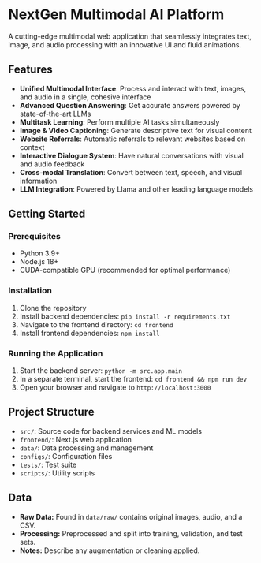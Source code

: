 # NextGen Multimodal AI Platform

A cutting-edge multimodal web application that seamlessly integrates text, image, and audio processing with an innovative UI and fluid animations.

## Features

- **Unified Multimodal Interface**: Process and interact with text, images, and audio in a single, cohesive interface
- **Advanced Question Answering**: Get accurate answers powered by state-of-the-art LLMs
- **Multitask Learning**: Perform multiple AI tasks simultaneously
- **Image & Video Captioning**: Generate descriptive text for visual content
- **Website Referrals**: Automatic referrals to relevant websites based on context
- **Interactive Dialogue System**: Have natural conversations with visual and audio feedback
- **Cross-modal Translation**: Convert between text, speech, and visual information
- **LLM Integration**: Powered by Llama and other leading language models

## Getting Started

### Prerequisites

- Python 3.9+
- Node.js 18+
- CUDA-compatible GPU (recommended for optimal performance)

### Installation

1. Clone the repository
2. Install backend dependencies: `pip install -r requirements.txt`
3. Navigate to the frontend directory: `cd frontend`
4. Install frontend dependencies: `npm install`

### Running the Application

1. Start the backend server: `python -m src.app.main`
2. In a separate terminal, start the frontend: `cd frontend && npm run dev`
3. Open your browser and navigate to `http://localhost:3000`

## Project Structure

- `src/`: Source code for backend services and ML models
- `frontend/`: Next.js web application
- `data/`: Data processing and management
- `configs/`: Configuration files
- `tests/`: Test suite
- `scripts/`: Utility scripts

## Data

- **Raw Data:** Found in `data/raw/` contains original images, audio, and a CSV.
- **Processing:** Preprocessed and split into training, validation, and test sets.
- **Notes:** Describe any augmentation or cleaning applied.
